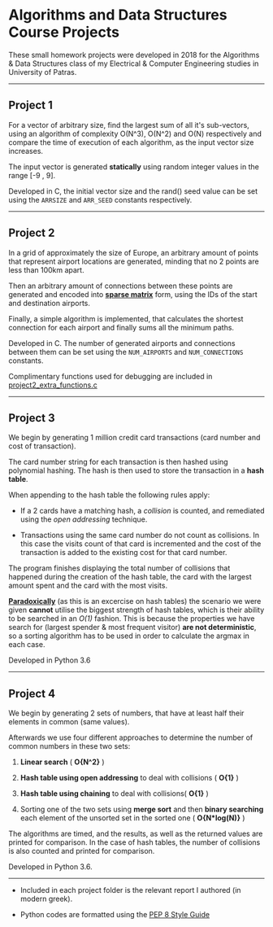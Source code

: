 # Algorithms and Data Structures Course Projects
These small homework projects were developed in 2018 for the Algorithms & Data Structures class of my Electrical & Computer Engineering studies in University of Patras.

---

## Project 1 
For a vector of arbitrary size, find the largest sum of all it's sub-vectors, using an algorithm of complexity O(N^3), O(N^2) and O(N) respectively and compare the time of execution of each algorithm, as the input vector size increases.

The input vector is generated **statically** using random integer values in the range [-9 , 9]. 

Developed in C, the initial vector size and the rand() seed value can be set using the `ARRSIZE` and `ARR_SEED` constants respectively.

---

## Project 2
In a grid of approximately the size of Europe, an arbitrary amount of points that represent airport locations are generated, minding that no 2 points are less than 100km apart.

Then an arbitrary amount of connections between these points are generated and encoded into <u>**sparse matrix**</u> form, using the IDs of the start and destination airports.

Finally, a simple algorithm is implemented, that calculates the shortest connection for each airport and finally sums all the minimum paths.

Developed in C. The number of generated airports and connections between them can be set using the `NUM_AIRPORTS` and `NUM_CONNECTIONS` constants. 

Complimentary functions used for debugging are included in [project2_extra_functions.c](Project2/project2_extra_functions.c)

---

## Project 3
We begin by generating 1 million credit card transactions (card number and cost of transaction).

The card number string for each transaction is then hashed using polynomial hashing. The hash is then used to store the transaction in a **hash table**.

When appending to the hash table the following rules apply:
- If a 2 cards have a matching hash, a *collision* is counted, and remediated using the *open addressing* technique.

- Transactions using the same card number do not count as collisions. In this case the visits count of that card is incremented and the cost of the transaction is added to the existing cost for that card number.

The program finishes displaying the total number of collisions that happened during the creation of the hash table, the card with the largest amount spent and the card with the most visits.

<u>__Paradoxically__</u> (as this is an excercise on hash tables) the scenario we were given **cannot** utilise the biggest strength of hash tables, which is their ability to be searched in an *O(1)* fashion. 
This is because the properties we have search for (largest spender & most frequent visitor) **are not deterministic**, so a sorting algorithm has to be used in order to calculate the argmax in each case.

Developed in Python 3.6

---

## Project 4
We begin by generating 2 sets of numbers, that have at least half their elements in common (same values).

Afterwards we use four different approaches to determine the number of common numbers in these two sets:
1) **Linear search** ( **O{N^2}** )

2) **Hash table using open addressing** to deal with collisions ( **O{1}** )

3) **Hash table using chaining** to deal with collisions( **O{1}** )

4) Sorting one of the two sets using **merge sort** and then **binary searching** each element of the unsorted set in the sorted one ( **O{N\*log(N)}** )

The algorithms are timed, and the results, as well as the returned values are printed for comparison. In the case of hash tables, the number of collisions is also counted and printed for comparison.

Developed in Python 3.6.

---


- Included in each project folder is the relevant report I authored (in modern greek).

- Python codes are formatted using the [PEP 8 Style Guide](https://pep8.org/)